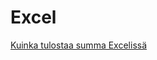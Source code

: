 # Excel

[Kuinka tulostaa summa Excelissä](Excel%201b435642543a806ea005e500099d77e7/Kuinka%20tulostaa%20summa%20Excelissa%CC%88%201b435642543a80939fdbc662ffe37c4a.md)